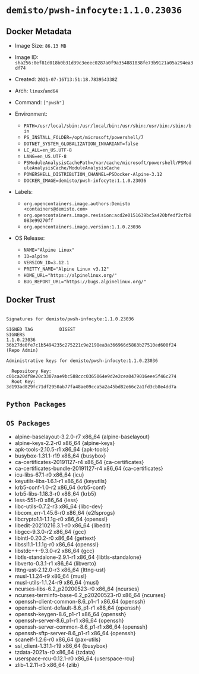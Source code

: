 # `demisto/pwsh-infocyte:1.1.0.23036`
## Docker Metadata
- Image Size: `86.13 MB`
- Image ID: `sha256:0ef81d018b0b31d39c3eeec0287a0f9a354881838fe73b9121a05a294ea3df74`
- Created: `2021-07-16T13:51:18.783954338Z`
- Arch: `linux`/`amd64`
- Command: `["pwsh"]`
- Environment:
  - `PATH=/usr/local/sbin:/usr/local/bin:/usr/sbin:/usr/bin:/sbin:/bin`
  - `PS_INSTALL_FOLDER=/opt/microsoft/powershell/7`
  - `DOTNET_SYSTEM_GLOBALIZATION_INVARIANT=false`
  - `LC_ALL=en_US.UTF-8`
  - `LANG=en_US.UTF-8`
  - `PSModuleAnalysisCachePath=/var/cache/microsoft/powershell/PSModuleAnalysisCache/ModuleAnalysisCache`
  - `POWERSHELL_DISTRIBUTION_CHANNEL=PSDocker-Alpine-3.12`
  - `DOCKER_IMAGE=demisto/pwsh-infocyte:1.1.0.23036`
- Labels:
  - `org.opencontainers.image.authors:Demisto <containers@demisto.com>`
  - `org.opencontainers.image.revision:acd2e0151639bc5a420bfedf2cfb8083e99270ff`
  - `org.opencontainers.image.version:1.1.0.23036`

- OS Release:
  - `NAME="Alpine Linux"`
  - `ID=alpine`
  - `VERSION_ID=3.12.1`
  - `PRETTY_NAME="Alpine Linux v3.12"`
  - `HOME_URL="https://alpinelinux.org/"`
  - `BUG_REPORT_URL="https://bugs.alpinelinux.org/"`

## Docker Trust
```

Signatures for demisto/pwsh-infocyte:1.1.0.23036

SIGNED TAG          DIGEST                                                             SIGNERS
1.1.0.23036         36b27de0fe7c1b5494235c275221c9e2198ea3a366966d5863b27510ed600f24   (Repo Admin)

Administrative keys for demisto/pwsh-infocyte:1.1.0.23036

  Repository Key:	c01ca20df8e20c3307aae9bc588ccc0365064e9d2e2cea0479016eee5f46c274
  Root Key:	3d193ad829fc71df2950ab77fa48ae09cca5a2a45bd82e66c2a1fd3cb8e4dd7a

```

## `Python Packages`


## `OS Packages`

* alpine-baselayout-3.2.0-r7 x86_64 {alpine-baselayout}
* alpine-keys-2.2-r0 x86_64 {alpine-keys}
* apk-tools-2.10.5-r1 x86_64 {apk-tools}
* busybox-1.31.1-r19 x86_64 {busybox}
* ca-certificates-20191127-r4 x86_64 {ca-certificates}
* ca-certificates-bundle-20191127-r4 x86_64 {ca-certificates}
* icu-libs-67.1-r0 x86_64 {icu}
* keyutils-libs-1.6.1-r1 x86_64 {keyutils}
* krb5-conf-1.0-r2 x86_64 {krb5-conf}
* krb5-libs-1.18.3-r0 x86_64 {krb5}
* less-551-r0 x86_64 {less}
* libc-utils-0.7.2-r3 x86_64 {libc-dev}
* libcom_err-1.45.6-r0 x86_64 {e2fsprogs}
* libcrypto1.1-1.1.1g-r0 x86_64 {openssl}
* libedit-20210216.3.1-r0 x86_64 {libedit}
* libgcc-9.3.0-r2 x86_64 {gcc}
* libintl-0.20.2-r0 x86_64 {gettext}
* libssl1.1-1.1.1g-r0 x86_64 {openssl}
* libstdc++-9.3.0-r2 x86_64 {gcc}
* libtls-standalone-2.9.1-r1 x86_64 {libtls-standalone}
* libverto-0.3.1-r1 x86_64 {libverto}
* lttng-ust-2.12.0-r3 x86_64 {lttng-ust}
* musl-1.1.24-r9 x86_64 {musl}
* musl-utils-1.1.24-r9 x86_64 {musl}
* ncurses-libs-6.2_p20200523-r0 x86_64 {ncurses}
* ncurses-terminfo-base-6.2_p20200523-r0 x86_64 {ncurses}
* openssh-client-common-8.6_p1-r1 x86_64 {openssh}
* openssh-client-default-8.6_p1-r1 x86_64 {openssh}
* openssh-keygen-8.6_p1-r1 x86_64 {openssh}
* openssh-server-8.6_p1-r1 x86_64 {openssh}
* openssh-server-common-8.6_p1-r1 x86_64 {openssh}
* openssh-sftp-server-8.6_p1-r1 x86_64 {openssh}
* scanelf-1.2.6-r0 x86_64 {pax-utils}
* ssl_client-1.31.1-r19 x86_64 {busybox}
* tzdata-2021a-r0 x86_64 {tzdata}
* userspace-rcu-0.12.1-r0 x86_64 {userspace-rcu}
* zlib-1.2.11-r3 x86_64 {zlib}
